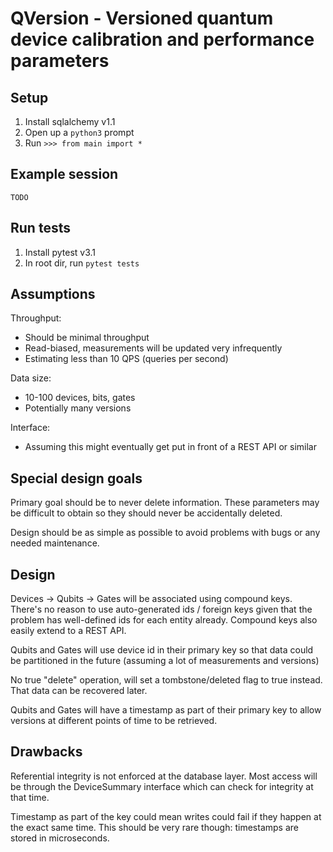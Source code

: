 # QVersion - Versioned quantum device calibration and performance parameters

## Setup

1. Install sqlalchemy v1.1
2. Open up a `python3` prompt
3. Run `>>> from main import *`

## Example session

```
TODO
```

## Run tests

1. Install pytest v3.1
2. In root dir, run `pytest tests`

## Assumptions

Throughput:
- Should be minimal throughput
- Read-biased, measurements will be updated very infrequently
- Estimating less than 10 QPS (queries per second)

Data size:
- 10-100 devices, bits, gates
- Potentially many versions

Interface:
- Assuming this might eventually get put in front of a REST API or similar

## Special design goals

Primary goal should be to never delete information. These parameters may be difficult to obtain so they should never be accidentally deleted.

Design should be as simple as possible to avoid problems with bugs or any
needed maintenance.

## Design

Devices -> Qubits -> Gates will be associated using compound keys. There's no reason to use auto-generated ids / foreign keys given that the problem has well-defined ids for each entity already. Compound keys also easily extend to a REST API.

Qubits and Gates will use device id in their primary key so that data could be partitioned in the future (assuming a lot of measurements and versions)

No true "delete" operation, will set a tombstone/deleted flag to true instead. That data can be recovered later.

Qubits and Gates will have a timestamp as part of their primary key to allow versions at different points of time to be retrieved.

## Drawbacks

Referential integrity is not enforced at the database layer. Most access will be through the DeviceSummary interface which can check for integrity at that time.

Timestamp as part of the key could mean writes could fail if they happen at the exact same time. This should be very rare though: timestamps are stored in microseconds.
